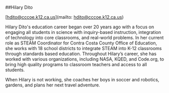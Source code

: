 ##Hilary Dito

[hdito@cccoe.k12.ca.us](mailto: hdito@cccoe.k12.ca.us)

Hilary Dito's education career began over 20 years ago with a focus on engaging all students in science with inquiry-based instruction, integration of technology into core classrooms, and real-world problems. In her current role as STEAM Coordinator for Contra Costa County Office of Education, she works with 18 school districts to integrate STEAM into K-12 classrooms through standards based education. Throughout Hilary’s career, she has worked with various organizations, including NASA, KQED, and Code.org, to bring high quality programs to classroom teachers and access to all students.

When Hilary is not working, she coaches her boys in soccer and robotics, gardens, and plans her next travel adventure.
